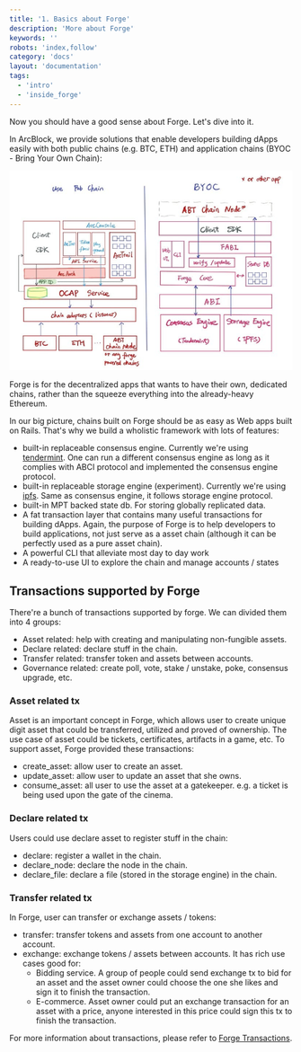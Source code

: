 ```yaml
---
title: '1. Basics about Forge'
description: 'More about Forge'
keywords: ''
robots: 'index,follow'
category: 'docs'
layout: 'documentation'
tags:
  - 'intro'
  - 'inside_forge'
---
```


Now you should have a good sense about Forge. Let's dive into it.

In ArcBlock, we provide solutions that enable developers building dApps easily with both public chains (e.g. BTC, ETH) and application chains (BYOC - Bring Your Own Chain):

![BYOC](./assets/forge_byoc.jpg)

Forge is for the decentralized apps that wants to have their own, dedicated chains, rather than the squeeze everything into the already-heavy Ethereum.

In our big picture, chains built on Forge should be as easy as Web apps built on Rails. That's why we build a wholistic framework with lots of features:

- built-in replaceable consensus engine. Currently we're using [tendermint](https://tendermint.com/docs/). One can run a different consensus engine as long as it complies with ABCI protocol and implemented the consensus engine protocol.
- built-in replaceable storage engine (experiment). Currently we're using [ipfs](https://ipfs.io/). Same as consensus engine, it follows storage engine protocol.
- built-in MPT backed state db. For storing globally replicated data.
- A fat transaction layer that contains many useful transactions for building dApps. Again, the purpose of Forge is to help developers to build applications, not just serve as a asset chain (although it can be perfectly used as a pure asset chain).
- A powerful CLI that alleviate most day to day work
- A ready-to-use UI to explore the chain and manage accounts / states

## Transactions supported by Forge

There're a bunch of transactions supported by forge. We can divided them into 4 groups:

- Asset related: help with creating and manipulating non-fungible assets.
- Declare related: declare stuff in the chain.
- Transfer related: transfer token and assets between accounts.
- Governance related: create poll, vote, stake / unstake, poke, consensus upgrade, etc.

### Asset related tx

Asset is an important concept in Forge, which allows user to create unique digit asset that could be transferred, utilized and proved of ownership. The use case of asset could be tickets, certificates, artifacts in a game, etc. To support asset, Forge provided these transactions:

- create_asset: allow user to create an asset.
- update_asset: allow user to update an asset that she owns.
- consume_asset: all user to use the asset at a gatekeeper. e.g. a ticket is being used upon the gate of the cinema.

### Declare related tx

Users could use declare asset to register stuff in the chain:

- declare: register a wallet in the chain.
- declare_node: declare the node in the chain.
- declare_file: declare a file (stored in the storage engine) in the chain.

### Transfer related tx

In Forge, user can transfer or exchange assets / tokens:

- transfer: transfer tokens and assets from one account to another account.
- exchange: exchange tokens / assets between accounts. It has rich use cases good for:
  - Bidding service. A group of people could send exchange tx to bid for an asset and the asset owner could choose the one she likes and sign it to finish the transaction.
  - E-commerce. Asset owner could put an exchange transaction for an asset with a price, anyone interested in this price could sign this tx to finish the transaction.

For more information about transactions, please refer to [Forge Transactions](../../../reference/txs).
